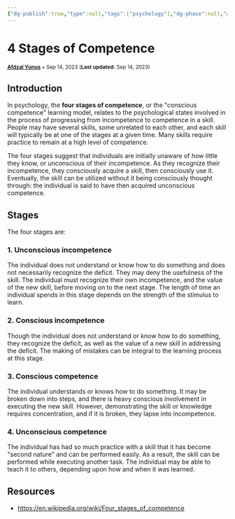 ```yaml
---
{"dg-publish":true,"type":null,"tags":["psychology"],"dg-phase":null,"author":"[Afdzal Yunus](https://afdzal.dev)","date-created":"2023-09-14 06:37 AM","date-modified":"2023-09-14 06:37 AM","permalink":"/blog/left-hemisphere/2023/230914063757-4-stages-of-competence/","dgPassFrontmatter":true,"noteIcon":"","created":"","updated":""}
---
```


# 4 Stages of Competence
<small>**[Afdzal Yunus](https://afdzal.dev)** • Sep 14, 2023 (**Last updated:** Sep 14, 2023)</small>

## Introduction
In psychology, the **four stages of competence**, or the "conscious competence" learning model, relates to the psychological states involved in the process of progressing from incompetence to competence in a skill. People may have several skills, some unrelated to each other, and each skill will typically be at one of the stages at a given time. Many skills require practice to remain at a high level of competence.

The four stages suggest that individuals are initially unaware of how little they know, or unconscious of their incompetence. As they recognize their incompetence, they consciously acquire a skill, then consciously use it. Eventually, the skill can be utilized without it being consciously thought through: the individual is said to have then acquired unconscious competence.

## Stages
The four stages are:
### 1. Unconscious incompetence
The individual does not understand or know how to do something and does not necessarily recognize the deficit. They may deny the usefulness of the skill. The individual must recognize their own incompetence, and the value of the new skill, before moving on to the next stage. The length of time an individual spends in this stage depends on the strength of the stimulus to learn.
### 2. Conscious incompetence
Though the individual does not understand or know how to do something, they recognize the deficit, as well as the value of a new skill in addressing the deficit. The making of mistakes can be integral to the learning process at this stage.
### 3. Conscious competence
The individual understands or knows how to do something. It may be broken down into steps, and there is heavy conscious involvement in executing the new skill. However, demonstrating the skill or knowledge requires concentration, and if it is broken, they lapse into incompetence.
### 4. Unconscious competence
The individual has had so much practice with a skill that it has become "second nature" and can be performed easily. As a result, the skill can be performed while executing another task. The individual may be able to teach it to others, depending upon how and when it was learned.

## Resources
- https://en.wikipedia.org/wiki/Four_stages_of_competence
